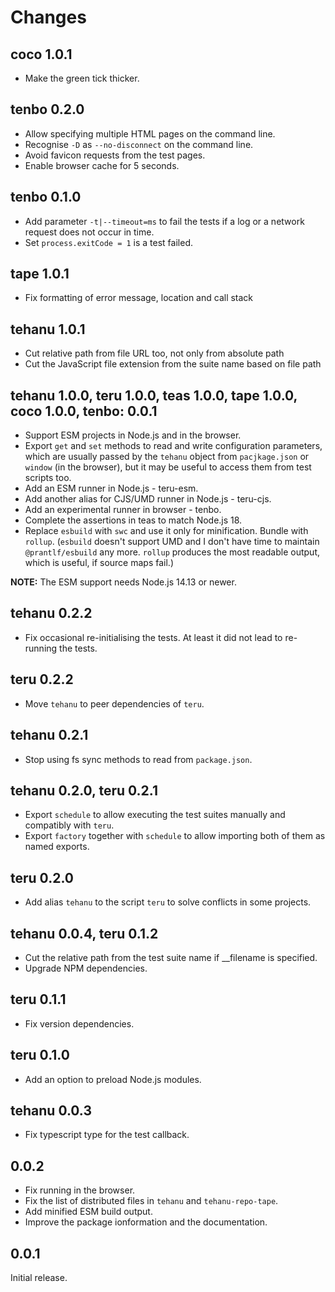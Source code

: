 # Changes

## coco 1.0.1

* Make the green tick thicker.
  
## tenbo 0.2.0

* Allow specifying multiple HTML pages on the command line.
* Recognise `-D` as `--no-disconnect` on the command line.
* Avoid favicon requests from the test pages.
* Enable browser cache for 5 seconds.

## tenbo 0.1.0

* Add parameter `-t|--timeout=ms` to fail the tests if a log or a network request does not occur in time.
* Set `process.exitCode = 1` is a test failed.

## tape 1.0.1

* Fix formatting of error message, location and call stack

## tehanu 1.0.1

* Cut relative path from file URL too, not only from absolute path
* Cut the JavaScript file extension from the suite name based on file path

## tehanu 1.0.0, teru 1.0.0, teas 1.0.0, tape 1.0.0, coco 1.0.0, tenbo: 0.0.1

* Support ESM projects in Node.js and in the browser.
* Export `get` and `set` methods to read and write configuration parameters,
  which are usually passed by the `tehanu` object from `pacjkage.json`
  or `window` (in the browser), but it may be useful to access them from
  test scripts too.
* Add an ESM runner in Node.js - teru-esm.
* Add another alias for CJS/UMD runner in Node.js - teru-cjs.
* Add an experimental runner in browser - tenbo.
* Complete the assertions in teas to match Node.js 18.
* Replace `esbuild` with `swc` and use it only for minification. Bundle
  with `rollup`. (`esbuild` doesn't support UMD and I don't have time
  to maintain `@prantlf/esbuild` any more. `rollup` produces the most
  readable output, which is useful, if source maps fail.)

**NOTE:** The ESM support needs Node.js 14.13 or newer.

## tehanu 0.2.2

* Fix occasional re-initialising the tests.
  At least it did not lead to re-running the tests.

## teru 0.2.2

* Move `tehanu` to peer dependencies of `teru`.

## tehanu 0.2.1

* Stop using fs sync methods to read from `package.json`.

## tehanu 0.2.0, teru 0.2.1

* Export `schedule` to allow executing the test suites manually and compatibly with `teru`.
* Export `factory` together with `schedule` to allow importing both of them as named exports.

## teru 0.2.0

* Add alias `tehanu` to the script `teru` to solve conflicts in some projects.

## tehanu 0.0.4, teru 0.1.2

* Cut the relative path from the test suite name if __filename is specified.
* Upgrade NPM dependencies.

## teru 0.1.1

* Fix version dependencies.

## teru 0.1.0

* Add an option to preload Node.js modules.

## tehanu 0.0.3

* Fix typescript type for the test callback.

## 0.0.2

* Fix running in the browser.
* Fix the list of distributed files in `tehanu` and `tehanu-repo-tape`.
* Add minified ESM build output.
* Improve the package ionformation and the documentation.

## 0.0.1

Initial release.
